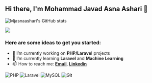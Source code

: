 ## Hi there, I'm Mohammad Javad Asna Ashari 👋
![Mjasnaashari's GitHub stats](https://github-readme-stats.vercel.app/api?username=mjasnaashari&theme=dark&show_icons=true&bg_color=00000000)

![](https://github-readme-stats.vercel.app/api/top-langs/?username=mjasnaashari&theme=dark&layout=compact&hide_border=false&include_all_commits=true&count_private=true&bg_color=00000000&hide=javascript,css,html,astro,scss,blade,typescript,mdx,vue,hack,shell,dockerfile,matlab,jupyter%20notebook)

### Here are some ideas to get you started:

- 🔭 I’m currently working on **PHP/Laravel** projects
- 🌱 I’m currently learning **Laravel** and **Machine Learning**
- 📫 How to reach me: [**Email**](mailto:mohammadjavadasnaashari@gmail.com), [**Linkedin**](https://www.linkedin.com/in/mohammad-javad-asna-ashari-4b0894262/)

[//]: # (- 👯 I’m looking to collaborate on ...)
[//]: # (- 🤔 I’m looking for help with ...)
[//]: # (- 💬 Ask me about ...)
[//]: # (- 😄 Pronouns: ...)
[//]: # (- ⚡ Fun fact: ...)

<img src="https://img.shields.io/badge/-PHP-777BB4?style=for-the-badge&logo=php&logoColor=white" alt="PHP"> <img src="https://img.shields.io/badge/-Laravel-FF2D20?style=for-the-badge&logo=laravel&logoColor=white" alt="Laravel"> <img src="https://img.shields.io/badge/-MySQL-4479A1?style=for-the-badge&logo=mysql&logoColor=white" alt="MySQL"> <img src="https://img.shields.io/badge/-Git-F05032?style=for-the-badge&logo=git&logoColor=white" alt="Git">